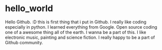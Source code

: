 # hello_world
Hello Github. :D
this is first thing that i put in Github.
I really like coding especially in python. I learned everything from Google. Open source coding one of a awesome thing all of the earth.
I wanna be a part of this. 
I like electronic music, painting and science fiction. I really happy to be a part of Github community.

